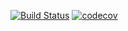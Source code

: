 [![Build Status](https://travis-ci.org/Madrabit/job4j_Multithreading.svg?branch=master)](https://travis-ci.org/Madrabit/job4j_Multithreading)
[![codecov](https://codecov.io/gh/Madrabit/job4j_Multithreading/branch/master/graph/badge.svg)](https://codecov.io/gh/Madrabit/job4j_Multithreading)
